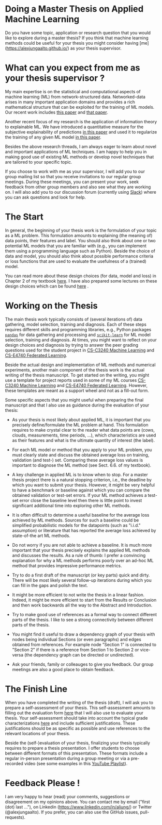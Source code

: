 # Doing a Master Thesis on Applied Machine Learning 

Do you have some topic, application or research question that you would like to explore during a master thesis? 
If you think that machine learning methods could be useful for your thesis you might consider having [me]
(https://alexjungaalto.github.io/) as your thesis supervisor. 

# What can you expect from me as your thesis supervisor ?

My main expertise is on the statistical and computational aspects of machine learning (ML) from network-structured data. 
Networked-data arises in many important application domains and provides a rich mathematical structure that can be exploited 
for the training of ML models. Our recent work includes [this paper](https://arxiv.org/abs/2105.12769) and <a href="https://ieeexplore.ieee.org/document/9298875" target="__blank">that paper</a>. 

Another recent focus of my research is the application of information theory to explainable ML. We have introduced a quantitative measure 
for the subjective explainability of predictions <a href="https://ieeexplore.ieee.org/document/9089200" target="__blank">in this paper</a>
and used it to regularize the training of any given ML model  <a href="https://arxiv.org/abs/2009.01492" target="_blank">in this paper</a>. 

Besides the above research threads, I am always eager to learn about novel and important applications of ML techniques. 
I am happy to help you in making good use of existing ML methods or develop novel techniques that are tailored to your specific topic. 

If you choose to work with me as your supervisor, I will add you to our group mailing list so that you 
receive invitations to our regular group meetings. During these meetings, you can present your work, 
seek feedback from other group members and also see what they are working on. I will also add you 
to our discussion forum (currently using [Slack](https://slack.com/)) where you can ask questions and look for help. 

# The Start 

In general, the beginning of your thesis work is the formulation of your topic as a ML problem. This formulation amounts to 
explaining (the meaning of) data points, their features and label. You should also think about one or two potential ML models that 
you are familiar with (e.g., you can implement them using a programming language such as Python). Beside the choice of 
data and model, you should also think about possible performance criteria or loss functions that are used to evaluate the usefulness 
of a (trained) model. 

You can read more about these design choices (for data, model and loss) in Chapter 2 of my textbook <a href="https://primo.aalto.fi/discovery/openurl?institution=358AALTO_INST&vid=358AALTO_INST:VU1&ctx_enc=info:ofi%2FencUTF-8&rft_val_fmt=info:ofi%2Fkev:fmt:book&rft.pub=Springer&ctx_tim=2023-08-06T18:10:37EEST&rft_id=info:doi%2F10.1007%2F978-981-16-8193-6&rfr_id=info:sid%2Fpure.atira.dk:pure&ctx_ver=Z39.88-2004&rft.isbn=978-981-16-8192-9&rft.btitle=Machine%20Learning&rft.genre=book&rft.aufirst=Alex&url_ctx_fmt=info:ofi%2Ffmt:kev:mtx:ctx&rft.aulast=Jung&url_ver=Z39.88-2004&rft.auinit=A&rft.date=2022" target="_blank">here</a>. I have also prepared some lectures on these design choices which can be found [here](https://youtube.com/playlist?list=PLrbn2dGrLJK9zB7pdEd8QOtmC9-eoqoch) .

# Working on the Thesis 

The main thesis work typically consists of (several iterations of) data gathering, model selection, training and diagnosis. 
Each of these steps requires different skills and programming libraries, e.g., Python packages [`pandas`](https://pandas.pydata.org/) 
for data gathering and processing and  [`scikit-learn`](https://scikit-learn.org/stable/) for ML model selection, training and diagnosis. 
At times, you might want to reflect on your design choices and diagnosis by trying to answer the peer grading questions used 
for the student project in [CS-C3240 Machine Learning](CS_C3240_PeerReview.pdf) and [CS-E4740 Federated Learning](CS_E4740_PeerReview.pdf).

Beside the actual design and implementation of ML methods and numerical experiments, another main component of the thesis work is the actual 
writing of the thesis manuscript. To get started on the writing, you might use a template for project reports used in some of my ML courses [CS-C3240 
Machine Learning](https://github.com/alexjungaalto/FederatedLearning/blob/main/material/FederatedLearningPaper.pdf) and [CS-E4740 Federated Learning](https://github.com/alexjungaalto/FederatedLearning/blob/main/material/FederatedLearningPaper.pdf). However, these templates are meant as a support wheel and not as a fill-out form. 

Some specific aspects that you might useful when preparing the final manuscript and that I also use as guidance
during the evaluation of your thesis: 

- As your thesis is most likely about applied ML, it is important that you precisely define/formulate the ML 
problem at hand. This formulation requires to make crystal clear to the reader what data points are (cows, clouds, measurements, time periods, ...), 
which characteristics are used as their features and what is the ultimate quantity of interest (the label).  

- For each ML model or method that you apply to your ML problem, you must clearly state and discuss the obtained average loss on 
training, validation (and test-) set. Comparing these average loss values is important to diagnose the ML method (see Sect. 6.6. of my textbook). 

- A key challenge in applied ML is to know when to stop. For a master thesis project there is a natural stopping criterion, i.e., 
the deadline by which you want to submit your thesis. However, it might be very helpful to have a benchmark or baseline against 
which you can compare the obtained validation or test-set errors. If your ML method achieves a test-set error close the baseline level 
then there is little point to invest significant additional time into exploring other ML methods. 

- It is often difficult to determine a useful baseline for the average loss achieved by ML methods. Sources for such a baseline could 
be simplified probabilistic models for the datapoints (such as "i.i.d." assumption) or literature that has reported the average loss achieved 
by state-of-the art ML methods. 

- Do not worry if you are not able to achieve a baseline. It is much more important that your thesis precisely explains the 
applied ML methods and discusses the results. As a rule of thumb: I prefer a convincing explanation for why a ML methods 
performs poorly over an ad-hoc ML method that provides impressive performance metrics.  

- Try to do a first draft of the manuscript (or key parts) quick and dirty. There will be most likely several follow-up 
iterations during which you can fill in the gaps and polish the text. 

- It might be more efficient to not write the thesis in a linear fashion. Indeed, it might be more efficient to start 
from the Results or Conclusion and then work backwards all the way to the Abstract and Introduction. 

- Try to make good use of references as a formal way to connect different parts of the thesis. 
I like to see a strong connectivity between different parts of the thesis. 

- You might find it useful to draw a dependency graph of your thesis with nodes being individual Sections (or even paragraphs) 
and edges obtained from references. For example node "Section 1" is connected to "Section 2" if there is a reference from 
Section 1 to Section 2 or vice-versa (the dependency graph can be directed or undirected). 

- Ask your friends, family or colleauges to give you feedback. Our group meetings are also a good place to obtain feedback. 



# The Finish Line  

When you have completed the writing of the thesis (draft), I will ask you to prepare a self-assessment of your thesis. 
This self-assessment amounts to filling out the evaluation form [here](Statement_template_CCIS.pdf) 
that I will also use to evaluate your thesis. Your self-assessment should take into account the typical grade characterizations 
<a href="https://mycourses.aalto.fi/pluginfile.php/569812/course/section/105302/Typical%20characterization%20of%20theses%20grades_SCI_20161213.pdf" target="_blank">here</a> 
and include sufficient justifications. These justifications should be as specific as possible and use references to the relevant locations of your thesis. 

Beside the (self-)evaluation of your thesis, finalizing your thesis typically requires to prepare a thesis presentation. I offer students to choose between 
different formats of this presentation. These formats include a regular in-person presentation during a group meeting or via a pre-recorded video (see some 
examples in this [YouTube Playlist](https://youtube.com/playlist?list=PLrbn2dGrLJK8xt7j0tvaL0uMCdrtQ7JY2)). 

# Feedback Please ! 

I am very happy to hear (read) your comments, suggestions or disagreement on my opinions above. 
You can contact me by email ("first (dot) last ..."), on Linkedin (https://www.linkedin.com/in/aljung/) or Twitter (@alexjungaalto). 
If you prefer, you can also use the GitHub issues, pull-requests). 





